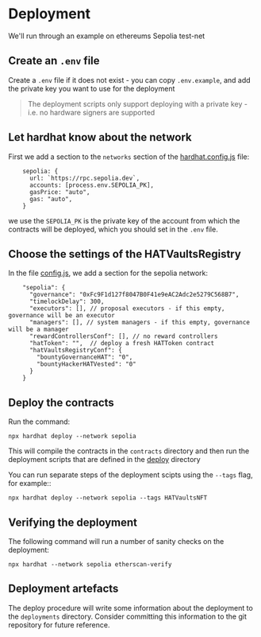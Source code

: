 # Deployment 

We'll run through an example on ethereums Sepolia test-net

## Create an `.env` file

Create a `.env` file if it does not exist - you can copy `.env.example`, and add the private key you want to use for the deployment

> The deployment scripts only support deploying with a private key - i.e. no hardware signers are supported

## Let hardhat know about the network

First we add a section to the `networks` section of the [hardhat.config.js](../hardhat.config.js) file:
```
    sepolia: {
      url: `https://rpc.sepolia.dev`,
      accounts: [process.env.SEPOLIA_PK],
      gasPrice: "auto",
      gas: "auto",
    }
```
we use the `SEPOLIA_PK` is the private key of the account from which the contracts will be deployed, which you should set in the `.env` file.


## Choose the settings of the HATVaultsRegistry

In the file [config.js](../config.js), we add a section for the sepolia network:

```
    "sepolia": {
      "governance": "0xFc9F1d127f8047B0F41e9eAC2Adc2e5279C568B7",
      "timelockDelay": 300,
      "executors": [], // proposal executors - if this empty, governance will be an executor
      "managers": [], // system managers - if this empty, governance will be a manager
      "rewardControllersConf": [], // no reward controllers
      "hatToken": "",  // deploy a fresh HATToken contract
      "hatVaultsRegistryConf": {
        "bountyGovernanceHAT": "0",
        "bountyHackerHATVested": "0"
      }
    }
```

## Deploy the contracts 

Run the command:

```
npx hardhat deploy --network sepolia
```
This will compile the contracts in the `contracts` directory and then run the deployment scripts that are defined in the [deploy](../deploy/) directory

You can run separate steps of the deployment scipts using the `--tags` flag, for example::

```
npx hardhat deploy --network sepolia --tags HATVaultsNFT
```

## Verifying the deployment


The following command will run a number of sanity checks on the deployment:

```
npx hardhat --network sepolia etherscan-verify
```

## Deployment artefacts

The deploy procedure will write some information about the deployment to the `deployments` directory. Consider committing this information to the git repository for future reference.





